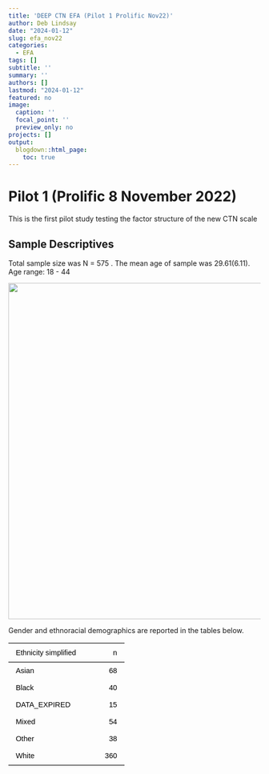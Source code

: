 ```yaml
---
title: 'DEEP CTN EFA (Pilot 1 Prolific Nov22)'
author: Deb Lindsay
date: "2024-01-12"
slug: efa_nov22
categories:
  - EFA
tags: []
subtitle: ''
summary: ''
authors: []
lastmod: "2024-01-12"
featured: no
image:
  caption: ''
  focal_point: ''
  preview_only: no
projects: []
output:
  blogdown::html_page:
    toc: true
---
```


<link href="{{< blogdown/postref >}}index.en_files/tabwid/tabwid.css" rel="stylesheet" />
<script src="{{< blogdown/postref >}}index.en_files/tabwid/tabwid.js"></script>

# Pilot 1 (Prolific 8 November 2022)

This is the first pilot study testing the factor structure of the new CTN scale

## Sample Descriptives

Total sample size was N = 575 . The mean age of sample was 29.61(6.11). Age range: 18 - 44

<img src="{{< blogdown/postref >}}index.en_files/figure-html/agegraph-1.png" width="672" />

Gender and ethnoracial demographics are reported in the tables below.

<div class="row">

<div class="col-xs-12 col-md-6">

</div>

<div class="col-xs-12 col-md-6">

<div class="tabwid"><style>.cl-d28233c4{}.cl-d273567e{font-family:'Arial';font-size:11pt;font-weight:normal;font-style:normal;text-decoration:none;color:rgba(0, 0, 0, 1.00);background-color:transparent;}.cl-d2791d02{margin:0;text-align:left;border-bottom: 0 solid rgba(0, 0, 0, 1.00);border-top: 0 solid rgba(0, 0, 0, 1.00);border-left: 0 solid rgba(0, 0, 0, 1.00);border-right: 0 solid rgba(0, 0, 0, 1.00);padding-bottom:5pt;padding-top:5pt;padding-left:5pt;padding-right:5pt;line-height: 1;background-color:transparent;}.cl-d2791d0c{margin:0;text-align:right;border-bottom: 0 solid rgba(0, 0, 0, 1.00);border-top: 0 solid rgba(0, 0, 0, 1.00);border-left: 0 solid rgba(0, 0, 0, 1.00);border-right: 0 solid rgba(0, 0, 0, 1.00);padding-bottom:5pt;padding-top:5pt;padding-left:5pt;padding-right:5pt;line-height: 1;background-color:transparent;}.cl-d2793d50{width:1.542in;background-color:transparent;vertical-align: middle;border-bottom: 1.5pt solid rgba(102, 102, 102, 1.00);border-top: 1.5pt solid rgba(102, 102, 102, 1.00);border-left: 0 solid rgba(0, 0, 0, 1.00);border-right: 0 solid rgba(0, 0, 0, 1.00);margin-bottom:0;margin-top:0;margin-left:0;margin-right:0;}.cl-d2793d5a{width:0.54in;background-color:transparent;vertical-align: middle;border-bottom: 1.5pt solid rgba(102, 102, 102, 1.00);border-top: 1.5pt solid rgba(102, 102, 102, 1.00);border-left: 0 solid rgba(0, 0, 0, 1.00);border-right: 0 solid rgba(0, 0, 0, 1.00);margin-bottom:0;margin-top:0;margin-left:0;margin-right:0;}.cl-d2793d64{width:1.542in;background-color:transparent;vertical-align: middle;border-bottom: 0 solid rgba(0, 0, 0, 1.00);border-top: 0 solid rgba(0, 0, 0, 1.00);border-left: 0 solid rgba(0, 0, 0, 1.00);border-right: 0 solid rgba(0, 0, 0, 1.00);margin-bottom:0;margin-top:0;margin-left:0;margin-right:0;}.cl-d2793d65{width:0.54in;background-color:transparent;vertical-align: middle;border-bottom: 0 solid rgba(0, 0, 0, 1.00);border-top: 0 solid rgba(0, 0, 0, 1.00);border-left: 0 solid rgba(0, 0, 0, 1.00);border-right: 0 solid rgba(0, 0, 0, 1.00);margin-bottom:0;margin-top:0;margin-left:0;margin-right:0;}.cl-d2793d78{width:1.542in;background-color:transparent;vertical-align: middle;border-bottom: 0 solid rgba(0, 0, 0, 1.00);border-top: 0 solid rgba(0, 0, 0, 1.00);border-left: 0 solid rgba(0, 0, 0, 1.00);border-right: 0 solid rgba(0, 0, 0, 1.00);margin-bottom:0;margin-top:0;margin-left:0;margin-right:0;}.cl-d2793d79{width:0.54in;background-color:transparent;vertical-align: middle;border-bottom: 0 solid rgba(0, 0, 0, 1.00);border-top: 0 solid rgba(0, 0, 0, 1.00);border-left: 0 solid rgba(0, 0, 0, 1.00);border-right: 0 solid rgba(0, 0, 0, 1.00);margin-bottom:0;margin-top:0;margin-left:0;margin-right:0;}.cl-d2793d82{width:1.542in;background-color:transparent;vertical-align: middle;border-bottom: 0 solid rgba(0, 0, 0, 1.00);border-top: 0 solid rgba(0, 0, 0, 1.00);border-left: 0 solid rgba(0, 0, 0, 1.00);border-right: 0 solid rgba(0, 0, 0, 1.00);margin-bottom:0;margin-top:0;margin-left:0;margin-right:0;}.cl-d2793d83{width:0.54in;background-color:transparent;vertical-align: middle;border-bottom: 0 solid rgba(0, 0, 0, 1.00);border-top: 0 solid rgba(0, 0, 0, 1.00);border-left: 0 solid rgba(0, 0, 0, 1.00);border-right: 0 solid rgba(0, 0, 0, 1.00);margin-bottom:0;margin-top:0;margin-left:0;margin-right:0;}.cl-d2793d8c{width:1.542in;background-color:transparent;vertical-align: middle;border-bottom: 0 solid rgba(0, 0, 0, 1.00);border-top: 0 solid rgba(0, 0, 0, 1.00);border-left: 0 solid rgba(0, 0, 0, 1.00);border-right: 0 solid rgba(0, 0, 0, 1.00);margin-bottom:0;margin-top:0;margin-left:0;margin-right:0;}.cl-d2793d96{width:0.54in;background-color:transparent;vertical-align: middle;border-bottom: 0 solid rgba(0, 0, 0, 1.00);border-top: 0 solid rgba(0, 0, 0, 1.00);border-left: 0 solid rgba(0, 0, 0, 1.00);border-right: 0 solid rgba(0, 0, 0, 1.00);margin-bottom:0;margin-top:0;margin-left:0;margin-right:0;}.cl-d2793d97{width:1.542in;background-color:transparent;vertical-align: middle;border-bottom: 1.5pt solid rgba(102, 102, 102, 1.00);border-top: 0 solid rgba(0, 0, 0, 1.00);border-left: 0 solid rgba(0, 0, 0, 1.00);border-right: 0 solid rgba(0, 0, 0, 1.00);margin-bottom:0;margin-top:0;margin-left:0;margin-right:0;}.cl-d2793d98{width:0.54in;background-color:transparent;vertical-align: middle;border-bottom: 1.5pt solid rgba(102, 102, 102, 1.00);border-top: 0 solid rgba(0, 0, 0, 1.00);border-left: 0 solid rgba(0, 0, 0, 1.00);border-right: 0 solid rgba(0, 0, 0, 1.00);margin-bottom:0;margin-top:0;margin-left:0;margin-right:0;}</style><table data-quarto-disable-processing='true' class='cl-d28233c4'><thead><tr style="overflow-wrap:break-word;"><th class="cl-d2793d50"><p class="cl-d2791d02"><span class="cl-d273567e">Ethnicity simplified</span></p></th><th class="cl-d2793d5a"><p class="cl-d2791d0c"><span class="cl-d273567e">n</span></p></th></tr></thead><tbody><tr style="overflow-wrap:break-word;"><td class="cl-d2793d64"><p class="cl-d2791d02"><span class="cl-d273567e">Asian</span></p></td><td class="cl-d2793d65"><p class="cl-d2791d0c"><span class="cl-d273567e">68</span></p></td></tr><tr style="overflow-wrap:break-word;"><td class="cl-d2793d64"><p class="cl-d2791d02"><span class="cl-d273567e">Black</span></p></td><td class="cl-d2793d65"><p class="cl-d2791d0c"><span class="cl-d273567e">40</span></p></td></tr><tr style="overflow-wrap:break-word;"><td class="cl-d2793d78"><p class="cl-d2791d02"><span class="cl-d273567e">DATA_EXPIRED</span></p></td><td class="cl-d2793d79"><p class="cl-d2791d0c"><span class="cl-d273567e">15</span></p></td></tr><tr style="overflow-wrap:break-word;"><td class="cl-d2793d82"><p class="cl-d2791d02"><span class="cl-d273567e">Mixed</span></p></td><td class="cl-d2793d83"><p class="cl-d2791d0c"><span class="cl-d273567e">54</span></p></td></tr><tr style="overflow-wrap:break-word;"><td class="cl-d2793d8c"><p class="cl-d2791d02"><span class="cl-d273567e">Other</span></p></td><td class="cl-d2793d96"><p class="cl-d2791d0c"><span class="cl-d273567e">38</span></p></td></tr><tr style="overflow-wrap:break-word;"><td class="cl-d2793d97"><p class="cl-d2791d02"><span class="cl-d273567e">White</span></p></td><td class="cl-d2793d98"><p class="cl-d2791d0c"><span class="cl-d273567e">360</span></p></td></tr></tbody></table></div>

</div>

</div>

<!---BLOCK_MULTICOL_STOP{widths: [4,2], space: 0.1, sep: false}--->
